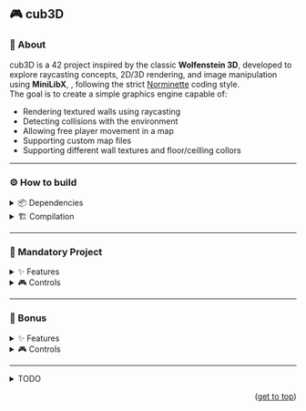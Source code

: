 <a name="readme-top"></a>
## 🎮 cub3D

### 📌 About
cub3D is a 42 project inspired by the classic **Wolfenstein 3D**, developed to explore raycasting concepts, 2D/3D rendering, and image manipulation using **MiniLibX**, , following the strict [Norminette](https://github.com/42School/norminette) coding style.  
The goal is to create a simple graphics engine capable of:
- Rendering textured walls using raycasting
- Detecting collisions with the environment
- Allowing free player movement in a map
- Supporting custom map files
- Supporting different wall textures and floor/ceilling collors

---

### ⚙️ How to build<br> 
<details>
<summary>📦 Dependencies</summary><br>
- In order to compile and run the game, you will need several dependencies, which you can install on the terminal:
<br>

```bash
sudo apt-get install gcc make libxext-dev libx11-dev libbsd-dev libxrandr-dev libxi-dev libxinerama-dev
```
</details>
<details>
<summary>🏗️ Compilation</summary><br>

1. **Clone the repository**

```bash
https://github.com/mmiguelo/Cub3d.git
cd cub3d
```
2. **Install minilibx library**
   
```bash
make download
```
3. **Compile C files**
   
```bash
make
```
4. **Run the game**
   
```bash
./cub3D maps/valid/map.cub
```
5. **other make commands**

| Command | Description |
|---|---|
| make re | Recompiles the entire project |
| make clean | Removes object files |
| make fclean | Removes object files and executable |

</details>

---

### 🚀 Mandatory Project<br>
<details>
<summary>✨ Features</summary><br>
  
+ Parsing of custom ```.cub``` maps
+ Support for textures for each direction (N, S, E, W)
+ Customizable floor and ceiling colors
+ Wall rendering using raycasting algorithm
+ Free player movement with camera rotation

</details>

<details>
<summary>🎮 Controls</summary><br>

| Key / Input   | Action                    |
| ------------- | ------------------------- |
| `W`           | Move forward              |
| `S`           | Move backward             |
| `A`           | Strafe left               |
| `D`           | Strafe right              |
| `← / →`       | Rotate camera (keyboard)  |
| `ESC`         | Quit game                 |

</details>

---

### 🎯 Bonus
<details>
<summary>✨ Features</summary><br>

+ Wall collision detection
+ Real-time minimap rendering
+ Real-time FPS counter
+ Distance-based brightness attenuation
+ Global day/night ambient lighting cycle
+ Dynamic ceiling color using 4 LERP cycles
+ Player sprint mechanic


</details>

<details>
<summary>🎮 Controls</summary><br>

| Key / Input   | Action                    |
| ------------- | ------------------------- |
| `W`           | Move forward              |
| `S`           | Move backward             |
| `A`           | Strafe left               |
| `D`           | Strafe right              |
| `SPACE`       | Sprint / Run              |
| `← / →`       | Rotate camera (keyboard)  |
| *Mouse Move*  | Rotate camera (mouse)     |
| `ESC`         | Quit game                 |

</details>

---

<details>
<summary> TODO </summary><br>

game:
+ add door to appear and be able to interacte only at night
+ add item to end game inside that room
+ create item to appear and to be able to catch only at day
+ put item with clue in easternmost part of map and other in westernmost part

git hub
+ add picture of dist-based brightness falloff before and after
+ add demonstrating video to show the whole day / night cicle

</details>

<p align="right">(<a href="#readme-top">get to top</a>)</p>
